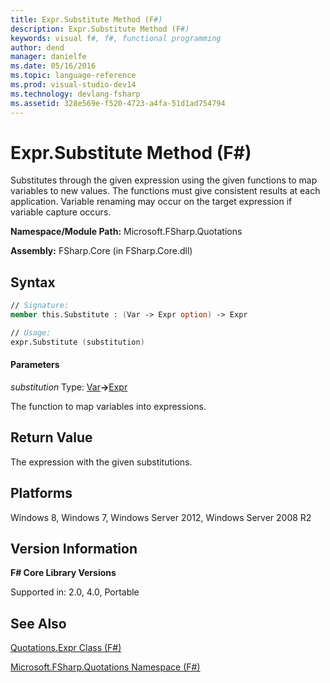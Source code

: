 ```yaml
---
title: Expr.Substitute Method (F#)
description: Expr.Substitute Method (F#)
keywords: visual f#, f#, functional programming
author: dend
manager: danielfe
ms.date: 05/16/2016
ms.topic: language-reference
ms.prod: visual-studio-dev14
ms.technology: devlang-fsharp
ms.assetid: 328e569e-f520-4723-a4fa-51d1ad754794 
---
```


# Expr.Substitute Method (F#)

Substitutes through the given expression using the given functions to map variables to new values. The functions must give consistent results at each application. Variable renaming may occur on the target expression if variable capture occurs.

**Namespace/Module Path:** Microsoft.FSharp.Quotations

**Assembly:** FSharp.Core (in FSharp.Core.dll)


## Syntax

```fsharp
// Signature:
member this.Substitute : (Var -> Expr option) -> Expr

// Usage:
expr.Substitute (substitution)
```

#### Parameters
*substitution*
Type: [Var](https://msdn.microsoft.com/library/2b1237f9-d897-4bcf-872a-4a297db3f7b5)**-&gt;**[Expr](https://msdn.microsoft.com/library/ed6a2caf-69d4-45c2-ab97-e9b3be9bce65)


The function to map variables into expressions.

## Return Value

The expression with the given substitutions.

## Platforms
Windows 8, Windows 7, Windows Server 2012, Windows Server 2008 R2


## Version Information
**F# Core Library Versions**

Supported in: 2.0, 4.0, Portable

## See Also
[Quotations.Expr Class &#40;F&#35;&#41;](Quotations.Expr-Class-%5BFSharp%5D.md)

[Microsoft.FSharp.Quotations Namespace &#40;F&#35;&#41;](Microsoft.FSharp.Quotations-Namespace-%5BFSharp%5D.md)